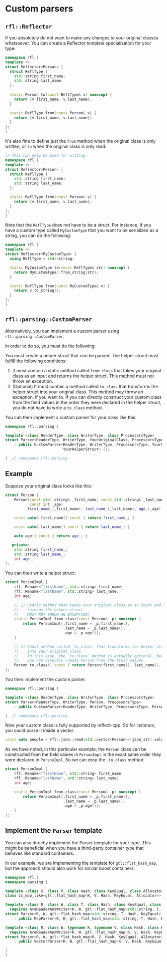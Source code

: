 # Custom parsers

## `rfl::Reflector` 

If you absolutely do not want to make any changes to your original classes whatsoever,
You can create a Reflector template specialization for your type:

```cpp
namespace rfl {
template <>
struct Reflector<Person> {
  struct ReflType {
    std::string first_name;
    std::string last_name;
  };
  
  static Person to(const ReflType& v) noexcept {
    return {v.first_name, v.last_name};
  }

  static ReflType from(const Person& v) {
    return {v.first_name, v.last_name};
  }
};
}
```

It's also fine to define just the `from` method when the original class is 
only written, or `to` when the original class is only read:

```cpp
// This can only be used for writing.
namespace rfl {
template <>
struct Reflector<Person> {
  struct ReflType {
    std::string first_name;
    std::string last_name;
  };

  static ReflType from(const Person& v) {
    return {v.first_name, v.last_name};
  }
};
}
```

Note that the `ReflType` does not have to be a struct. For instance, if you have
a custom type called `MyCustomType` that you want to be serialized as a string, 
you can do the following:

```cpp
namespace rfl {
template <>
struct Reflector<MyCustomType> {
  using ReflType = std::string;

  static MyCustomType to(const ReflType& str) noexcept {
    return MyCustomType::from_string(str);
  }

  static ReflType from(const MyCustomType& v) {
    return v.to_string();
  }
};
}
```

## `rfl::parsing::CustomParser`

Alternatively, you can implement a custom parser using `rfl::parsing::CustomParser`.

In order to do so, you must do the following:

You must create a helper struct that *can* be parsed. The helper struct must fulfill the following
conditions:

1) It must contain a static method called `from_class` that takes your original class as an input and returns the helper struct. This method must not throw an exception.
2) (Optional) It must contain a method called `to_class` that transforms the helper struct into your original class. This method may throw an exception, if you want to. If you can directly construct your custom class from the field values in the order they were declared in the helper struct, you do not have to write a `to_class` method.

You can then implement a custom parser for your class like this:

```cpp
namespace rfl::parsing {

template <class ReaderType, class WriterType, class ProcessorsType>
struct Parser<ReaderType, WriterType, YourOriginalClass, ProcessorsType>
    : public CustomParser<ReaderType, WriterType, ProcessorsType, YourOriginalClass,
                          YourHelperStruct> {};

}  // namespace rfl::parsing
```

## Example

Suppose your original class looks like this:

```cpp
struct Person {
    Person(const std::string& _first_name, const std::string& _last_name,
           const int _age)
        : first_name_(_first_name), last_name_(_last_name), age_(_age) {}

    const auto& first_name() const { return first_name_; }

    const auto& last_name() const { return last_name_; }

    auto age() const { return age_; }

   private:
    std::string first_name_;
    std::string last_name_;
    int age_;
};
```

You can then write a helper struct: 

```cpp
struct PersonImpl {
    rfl::Rename<"firstName", std::string> first_name;
    rfl::Rename<"lastName", std::string> last_name;
    int age;

    // 1) Static method that takes your original class as an input and
    //    returns the helper struct.
    //    MUST NOT THROW AN EXCEPTION!
    static PersonImpl from_class(const Person& _p) noexcept {
        return PersonImpl{.first_name = _p.first_name(),
                          .last_name = _p.last_name(),
                          .age = _p.age()};
    }

    // 2) Const method called `to_class` that transforms the helper struct
    //    into your original class.
    //    In this case, the `to_class` method is actually optional, because
    //    you can directly create Person from the field values.
    Person to_class() const { return Person(first_name(), last_name(), age); }
};
```

You then implement the custom parser:

```cpp
namespace rfl::parsing {

template <class ReaderType, class WriterType, class ProcessorsType>
struct Parser<ReaderType, WriterType, Person, ProcessorsType>
    : public CustomParser<ReaderType, WriterType, ProcessorsType, Person, PersonImpl> {};

}  // namespace rfl::parsing
```

Now your custom class is fully supported by reflect-cpp. So for instance, you could parse it
inside a vector:

```cpp
const auto people = rfl::json::read<std::vector<Person>>(json_str).value();
```

As we have noted, in this particular example, the `Person` class can be constructed from the field values in
`PersonImpl` in the exact same order they were declared in `PersonImpl`. So we can drop the `.to_class` method:

```cpp
struct PersonImpl {
    rfl::Rename<"firstName", std::string> first_name;
    rfl::Rename<"lastName", std::string> last_name;
    int age;

    static PersonImpl from_class(const Person& _p) noexcept {
        return PersonImpl{.first_name = _p.first_name(),
                          .last_name = _p.last_name(),
                          .age = _p.age()};
    }
};
```

## Implement the `Parser` template

You can also directly implement the Parser template for your type.
This might be beneficial when you have a third-party container type
that behaves like standard containers.

In our example, we are implementing the template for `gtl::flat_hash_map`,
but the approach should also work for similar boost containers.

```cpp
namespace rfl {
namespace parsing {

template <class K, class V, class Hash, class KeyEqual, class Allocator>
class is_map_like<gtl::flat_hash_map<K, V, Hash, KeyEqual, Allocator>> : public std::true_type {};

template <class R, class W, class T, class Hash, class KeyEqual, class ProcessorsType>
  requires AreReaderAndWriter<R, W, gtl::flat_hash_map<std::string, T, Hash>>
struct Parser<R, W, gtl::flat_hash_map<std::string, T, Hash, KeyEqual>, ProcessorsType>
    : public MapParser<R, W, gtl::flat_hash_map<std::string, T, Hash, KeyEqual>, ProcessorsType> {};

template <class R, class W, typename K, typename V, class Hash, class KeyEqual, class Allocator, class ProcessorsType>
  requires AreReaderAndWriter<R, W, gtl::flat_hash_map<K, V, Hash, KeyEqual, Allocator>>
struct Parser<R, W, gtl::flat_hash_map<K, V, Hash, KeyEqual, Allocator>, ProcessorsType>
    : public VectorParser<R, W, gtl::flat_hash_map<K, V, Hash, KeyEqual, Allocator>, ProcessorsType> {};

}
}
```
